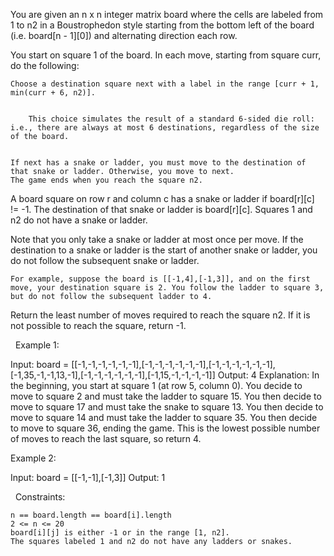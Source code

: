 You are given an n x n integer matrix board where the cells are labeled from 1 to n2 in a Boustrophedon style starting from the bottom left of the board (i.e. board[n - 1][0]) and alternating direction each row.

You start on square 1 of the board. In each move, starting from square curr, do the following:


	Choose a destination square next with a label in the range [curr + 1, min(curr + 6, n2)].

	
		This choice simulates the result of a standard 6-sided die roll: i.e., there are always at most 6 destinations, regardless of the size of the board.
	
	
	If next has a snake or ladder, you must move to the destination of that snake or ladder. Otherwise, you move to next.
	The game ends when you reach the square n2.


A board square on row r and column c has a snake or ladder if board[r][c] != -1. The destination of that snake or ladder is board[r][c]. Squares 1 and n2 do not have a snake or ladder.

Note that you only take a snake or ladder at most once per move. If the destination to a snake or ladder is the start of another snake or ladder, you do not follow the subsequent snake or ladder.


	For example, suppose the board is [[-1,4],[-1,3]], and on the first move, your destination square is 2. You follow the ladder to square 3, but do not follow the subsequent ladder to 4.


Return the least number of moves required to reach the square n2. If it is not possible to reach the square, return -1.

 
Example 1:

Input: board = [[-1,-1,-1,-1,-1,-1],[-1,-1,-1,-1,-1,-1],[-1,-1,-1,-1,-1,-1],[-1,35,-1,-1,13,-1],[-1,-1,-1,-1,-1,-1],[-1,15,-1,-1,-1,-1]]
Output: 4
Explanation: 
In the beginning, you start at square 1 (at row 5, column 0).
You decide to move to square 2 and must take the ladder to square 15.
You then decide to move to square 17 and must take the snake to square 13.
You then decide to move to square 14 and must take the ladder to square 35.
You then decide to move to square 36, ending the game.
This is the lowest possible number of moves to reach the last square, so return 4.


Example 2:

Input: board = [[-1,-1],[-1,3]]
Output: 1


 
Constraints:


	n == board.length == board[i].length
	2 <= n <= 20
	board[i][j] is either -1 or in the range [1, n2].
	The squares labeled 1 and n2 do not have any ladders or snakes.

